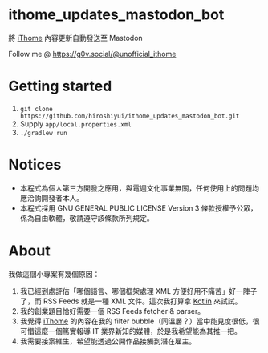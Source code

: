 # ithome_updates_mastodon_bot
將 [iThome](https://www.ithome.com.tw/) 內容更新自動發送至 Mastodon

Follow me @ https://g0v.social/@unofficial_ithome

# Getting started
1. `git clone https://github.com/hiroshiyui/ithome_updates_mastodon_bot.git`
2. Supply `app/local.properties.xml`
3. `./gradlew run`

# Notices
* 本程式為個人第三方開發之應用，與電週文化事業無關，任何使用上的問題均應洽詢開發者本人。
* 本程式採用 GNU GENERAL PUBLIC LICENSE Version 3 條款授權予公眾，係為自由軟體，敬請遵守該條款所列規定。

# About
我做這個小專案有幾個原因：

1. 我已經到處評估「哪個語言、哪個框架處理 XML 方便好用不痛苦」好一陣子了，而 RSS Feeds 就是一種 XML 文件。這次我打算拿 [Kotlin](https://kotlinlang.org/) 來試試。
2. 我的創業題目恰好需要一個 RSS Feeds fetcher & parser。
3. 我覺得 [iThome](https://www.ithome.com.tw/) 的內容在我的 filter bubble（同溫層？）當中能見度很低，很可惜這麼一個篤實報導 IT 業界新知的媒體，於是我希望能為其推一把。
4. 我需要接案維生，希望能透過公開作品接觸到潛在雇主。
